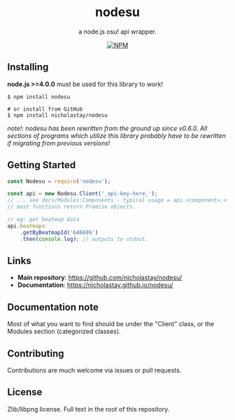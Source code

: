 <div align="center">


# nodesu


a node.js osu! api wrapper.


[![NPM](https://nodei.co/npm/nodesu.png?downloads=true&stars=true)](https://nodei.co/npm/nodesu/)


</div>



## Installing
**node.js >=4.0.0** must be used for this library to work!


```
$ npm install nodesu

# or install from GitHub
$ npm install nicholastay/nodesu
```

*note!: nodesu has been rewritten from the ground up since v0.6.0. All sections of programs which utilize this library probably have to be rewritten if migrating from previous versions!*



## Getting Started
```js
const Nodesu = require('nodesu');

const api = new Nodesu.Client('_api-key-here_');
// ... see docs/Modules:Components - typical usage = api.<component>.<function>();
// most functions return Promise objects.

// eg: get beatmap data
api.beatmaps
    .getByBeatmapId('646609')
    .then(console.log); // outputs to stdout.
```



## Links
* **Main repository**: https://github.com/nicholastay/nodesu/
* **Documentation**: https://nicholastay.github.io/nodesu/



## Documentation note
Most of what you want to find should be under the "Client" class, or the Modules section (categorized classes).



## Contributing
Contributions are much welcome via issues or pull requests.



## License
Zlib/libpng license. Full text in the root of this repository.